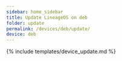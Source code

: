 ```yaml
---
sidebar: home_sidebar
title: Update LineageOS on deb
folder: update
permalink: /devices/deb/update/
device: deb
---
```

{% include templates/device_update.md %}
